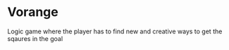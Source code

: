# Vorange
Logic game where the player has to find new and creative ways to get the sqaures in the goal

